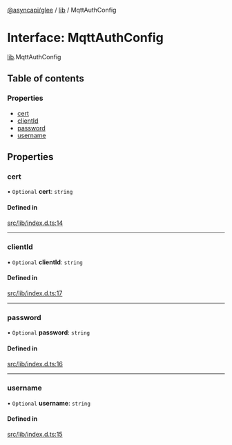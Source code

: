 [@asyncapi/glee](../README.md) / [lib](../modules/lib.md) / MqttAuthConfig

# Interface: MqttAuthConfig

[lib](../modules/lib.md).MqttAuthConfig

## Table of contents

### Properties

- [cert](lib.MqttAuthConfig.md#cert)
- [clientId](lib.MqttAuthConfig.md#clientid)
- [password](lib.MqttAuthConfig.md#password)
- [username](lib.MqttAuthConfig.md#username)

## Properties

### cert

• `Optional` **cert**: `string`

#### Defined in

[src/lib/index.d.ts:14](https://github.com/asyncapi/glee/blob/e68f900/src/lib/index.d.ts#L14)

___

### clientId

• `Optional` **clientId**: `string`

#### Defined in

[src/lib/index.d.ts:17](https://github.com/asyncapi/glee/blob/e68f900/src/lib/index.d.ts#L17)

___

### password

• `Optional` **password**: `string`

#### Defined in

[src/lib/index.d.ts:16](https://github.com/asyncapi/glee/blob/e68f900/src/lib/index.d.ts#L16)

___

### username

• `Optional` **username**: `string`

#### Defined in

[src/lib/index.d.ts:15](https://github.com/asyncapi/glee/blob/e68f900/src/lib/index.d.ts#L15)
